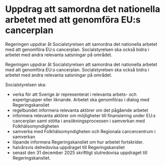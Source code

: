 # Uppdrag att samordna det nationella arbetet med att genomföra EU:s cancerplan

Regeringen uppdrar åt Socialstyrelsen att samordna det nationella arbetet med att genomföra EU:s cancerplan. Socialstyrelsen ska också bidra i arbetet med andra relevanta satsningar på området.

Regeringen uppdrar åt Socialstyrelsen att samordna det nationella arbetet med att genomföra EU:s cancerplan. Socialstyrelsen ska också bidra i arbetet med andra relevanta satsningar på området.

Socialstyrelsen ska:

* verka för att Sverige är representerat i relevanta arbets- och expertgrupper eller liknande. Arbetet ska genomföras i dialog med Regeringskansliet
* regelbundet informera relevanta aktörer om det pågående arbetet
* informera relevanta aktörer om möjligheter till finansiering under EU:s cancerplan samt stötta i ansökningsprocessen i samverkan med Folkhälsomyndigheten
* samverka med Folkhälsomyndigheten och Regionala cancercentrum i samverkan
* löpande informera Regeringskansliet om hur arbetet fortskrider.
* halvårsvis delredovisa uppdraget till Regeringskansliet
* senast den 31 december 2025 skriftligt slutredovisa uppdraget till Regeringskansliet.
